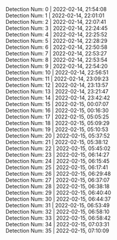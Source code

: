 
Detection Num: 0 | 2022-02-14, 21:54:08<br />Detection Num: 1 | 2022-02-14, 22:01:01<br />Detection Num: 2 | 2022-02-14, 22:07:41<br />Detection Num: 3 | 2022-02-14, 22:24:45<br />Detection Num: 4 | 2022-02-14, 22:25:52<br />Detection Num: 5 | 2022-02-14, 22:28:29<br />Detection Num: 6 | 2022-02-14, 22:50:58<br />Detection Num: 7 | 2022-02-14, 22:53:27<br />Detection Num: 8 | 2022-02-14, 22:53:54<br />Detection Num: 9 | 2022-02-14, 22:54:20<br />Detection Num: 10 | 2022-02-14, 22:56:51<br />Detection Num: 11 | 2022-02-14, 23:09:23<br />Detection Num: 12 | 2022-02-14, 23:13:57<br />Detection Num: 13 | 2022-02-14, 23:21:47<br />Detection Num: 14 | 2022-02-14, 23:42:42<br />Detection Num: 15 | 2022-02-15, 00:07:07<br />Detection Num: 16 | 2022-02-15, 00:16:30<br />Detection Num: 17 | 2022-02-15, 05:05:25<br />Detection Num: 18 | 2022-02-15, 05:09:29<br />Detection Num: 19 | 2022-02-15, 05:10:53<br />Detection Num: 20 | 2022-02-15, 05:37:52<br />Detection Num: 21 | 2022-02-15, 05:38:12<br />Detection Num: 22 | 2022-02-15, 05:45:02<br />Detection Num: 23 | 2022-02-15, 06:14:27<br />Detection Num: 24 | 2022-02-15, 06:15:45<br />Detection Num: 25 | 2022-02-15, 06:17:41<br />Detection Num: 26 | 2022-02-15, 06:29:48<br />Detection Num: 27 | 2022-02-15, 06:37:07<br />Detection Num: 28 | 2022-02-15, 06:38:18<br />Detection Num: 29 | 2022-02-15, 06:40:40<br />Detection Num: 30 | 2022-02-15, 06:44:37<br />Detection Num: 31 | 2022-02-15, 06:53:49<br />Detection Num: 32 | 2022-02-15, 06:58:10<br />Detection Num: 33 | 2022-02-15, 06:58:42<br />Detection Num: 34 | 2022-02-15, 07:03:31<br />Detection Num: 35 | 2022-02-15, 07:10:09<br />